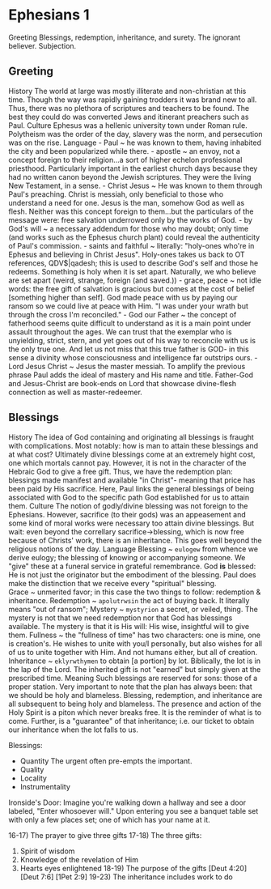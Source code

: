 # Ephesians 1

Greeting
Blessings, redemption, inheritance, and surety.
The ignorant believer.
Subjection.


## Greeting
History
  The world at large was mostly illiterate and non-christian at this time.
	Though the way was rapidly gaining trodders it was brand new to all.
	Thus, there was no plethora of scriptures and teachers to be found.
	The best they could do was converted Jews and itinerant preachers such as Paul.
Culture
	Ephesus was a hellenic university town under Roman rule.
	Polytheism was the order of the day, slavery was the norm, and persecution was on the rise.
Language
	- Paul ~ he was known to them, having inhabited the city and been popularized while there.
	- apostle ~ an envoy, not a concept foreign to their religion...a sort of higher echelon professional priesthood.  Particularly important in the earliest church days because they had no written canon beyond the Jewish scriptures.  They were the living New Testament, in a sense.
	- Christ Jesus ~ He was known to them through Paul's preaching.  Christ is messiah, only beneficial to those who understand a need for one.  Jesus is the man, somehow God as well as flesh.  Neither was this concept foreign to them...but the particulars of the message were: free salvation underrowed only by the works of God.
	- by God's will ~ a necessary addendum for those who may doubt; only time (and works such as the Ephesus church plant) could reveal the authenticity of Paul's commission.
	- saints and faithful ~ literally: "holy-ones who're in Ephesus and believing in Christ Jesus".  Holy-ones takes us back to OT references, QDV$|qadesh; this is used to describe God's self and those he redeems.  Something is holy when it is set apart.  Naturally, we who believe are set apart (weird, strange, foreign (and saved.))
	- grace, peace ~ not idle words: the free gift of salvation is gracious but comes at the cost of belief [something higher than self].  God made peace with us by paying our ransom so we could live at peace with Him.  "I was under your wrath but through the cross I'm reconciled."
	- God our Father ~ the concept of fatherhood seems quite difficult to understand as it is a main point under assault throughout the ages.  We can trust that the exemplar who is unyielding, strict, stern, and yet goes out of his way to reconcile with us is the only true one.  And let us not miss that this true father is GOD- in this sense a divinity whose consciousness and intelligence far outstrips ours.
	- Lord Jesus Christ ~ Jesus the master messiah.  To amplify the previous phrase Paul adds the ideal of mastery and His name and title.  Father-God and Jesus-Christ are book-ends on Lord that showcase divine-flesh connection as well as master-redeemer.


## Blessings

History
	The idea of God containing and originating all blessings is fraught with complications.
	Most notably: how is man to attain these blessings and at what cost?
	Ultimately divine blessings come at an extremely hight cost, one which mortals cannot pay.
	However, it is not in the character of the Hebraic God to give a free gift.
	Thus, we have the redemption plan: blessings made manifest and available "in Christ"- meaning that price has been paid by His sacrifice.
	Here, Paul links the general blessings of being associated with God to the specific path God established for us to attain them.
Culture
	The notion of godly/divine blessing was not foreign to the Ephesians.
	However, sacrifice (to their gods) was an appeasement and some kind of moral works were necessary too attain divine blessings.
	But wait: even beyond the correllary sacrifice->blessing, which is now free because of Christs' work, there is an inheritance.
	This goes well beyond the religious notions of the day.
Language
	Blessing ~ `eulogew` from whence we derive eulogy; the blessing of knowing or accompanying someone.  We "give" these at a funeral service in grateful remembrance.  God __is__ blessed: He is not just the originator but the embodiment of the blessing.  Paul does make the distinction that we receive every "spiritual" blessing.  
	Grace ~ unmerited favor; in this case the two things to follow: redemption & inheritance.
	Redemption ~ `apolutrwsin` the act of buying back.  It literally means "out of ransom";
	Mystery ~ `mystyrion` a secret, or veiled, thing.  The mystery is not that we need redemption nor that God has blessings available.  The mystery is that it is His will: His wise, insightful will to give them.
	Fullness ~ the "fullness of time" has two characters: one is mine, one is creation's.  He wishes to unite with you/I personally, but also wishes for all of us to unite together with Him.  And not humans either, but all of creation.
	Inheritance ~ `eklyrwthymen` to obtain [a portion] by lot.  Biblically, the lot is in the lap of the Lord.  The inherited gift is not "earned" but simply given at the prescribed time.
Meaning
	Such blessings are reserved for sons: those of a proper station.
	Very important to note that the plan has always been: that we should be holy and blameless.
	Blessing, redemption, and inheritance are all subsequent to being holy and blameless.
	The presence and action of the Holy Spirit is a piton which never breaks free.  It is the reminder of what is to come.  Further, is a "guarantee" of that inheritance; i.e. our ticket to obtain our inheritance when the lot falls to us.



Blessings:
- Quantity
	The urgent often pre-empts the important.
- Quality
- Locality
- Instrumentality

Ironside's Door:
	Imagine you're walking down a hallway and see a door labeled, "Enter whosoever will."  Upon entering you see a banquet table set with only a few places set; one of which has your name at it.

16-17) The prayer to give three gifts
17-18) The three gifts:
1. Spirit of wisdom
2. Knowledge of the revelation of Him
3. Hearts eyes enlightened
18-19) The purpose of the gifts
[Deut 4:20]
[Deut 7:6]
[1Pet 2:9]
19-23) The inheritance includes work to do
